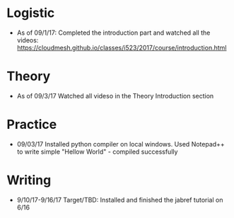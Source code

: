 # Logistic

* As of 09/1/17: Completed the introduction part and watched all the videos:   https://cloudmesh.github.io/classes/i523/2017/course/introduction.html

# Theory

* As of 09/3/17 Watched all videso in the Theory Introduction section

# Practice

* 09/03/17 Installed python compiler on local windows. Used Notepad++ to write simple "Hellow World" - compiled successfully 
    
# Writing

* 9/10/17-9/16/17 Target/TBD: Installed and finished the jabref tutorial on 6/16
